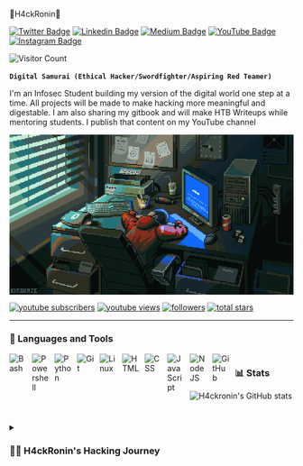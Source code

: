  🏯H4ckRonin🏯

[![Twitter Badge](https://img.shields.io/badge/-Twitter-1ca0f1?style=flat-square&labelColor=1ca0f1&logo=twitter&logoColor=white&link=https://twitter.com/intent/user?screen_name=hackronin)](https://twitter.com/intent/user?screen_name=hackronin) [![Linkedin Badge](https://img.shields.io/badge/-LinkedIn-blue?style=flat-square&logo=Linkedin&logoColor=white&link=https://www.linkedin.com/in/h4ckronin/)](https://www.linkedin.com/in/h4ckronin/) [![Medium Badge](https://img.shields.io/badge/-Medium-000000?style=flat-square&labelColor=000000&logo=Medium&link=https://h4ckronin.medium.com/)](https://h4ckronin.medium.com/)
[![YouTube Badge](https://img.shields.io/badge/-YouTube-c14438?style=flat-square&logo=YouTube&logoColor=white&link=https://youtube.com/@Hackronin)](https://youtube.com/@Hackronin)
[![Instagram Badge](https://img.shields.io/badge/-Instagram-E1306C?style=flat-square&labelColor=E1306C&logo=instagram&logoColor=white&link=https://www.instagram.com/h4ckronin/)](https://www.instagram.com/h4ckronin/)

![Visitor Count](https://profile-counter.glitch.me/{h4ckronin}/count.svg)

**`Digital Samurai (Ethical Hacker/Swordfighter/Aspiring Red Teamer)`**

I'm an Infosec Student building my version of the digital world one step at a time. All projects will be made to make hacking more meaningful and digestable. I am also sharing my gitbook and will make HTB Writeups while mentoring students. I publish that content on my YouTube channel

<img src="https://github.com/H4ckRonin/H4ckRonin/blob/main/gif1.gif" align="center" width="750">
   <p align="left">
      <a href="https://www.youtube.com/@HackRonin?sub_confirmation=1">
         <img alt="youtube subscribers" title="Subscribe to my YouTube channel" src="https://custom-icon-badges.demolab.com/youtube/channel/subscribers/UCE5c4JKcaMtnqirwen0b29g?color=%23E05D44&label=SUBSCRIBE&logo=video&logoColor=white&style=for-the-badge&labelColor=CE4630"/></a> 
      <a href="https://www.youtube.com/@Hackronin">
         <img alt="youtube views" title="YouTube views" src="https://custom-icon-badges.demolab.com/youtube/channel/views/UCE5c4JKcaMtnqirwen0b29g?color=%23E1AD0E&logo=eye&logoColor=white&style=for-the-badge&labelColor=C79600"/></a> 
      <a href="https://github.com/H4ckronin?tab=followers">
         <img alt="followers" title="Follow me on Github" src="https://custom-icon-badges.demolab.com/github/followers/h4ckronin?color=236ad3&labelColor=1155ba&style=for-the-badge&logo=person-add&label=Follow&logoColor=white"/></a>
      <a href="https://github.com/H4ckronin?tab=repositories&sort=stargazers">
         <img alt="total stars" title="Total stars on GitHub" src="https://custom-icon-badges.demolab.com/github/stars/h4ckronin?color=55960c&style=for-the-badge&labelColor=488207&logo=star"/></a>
   </p>

---

### 🧰 Languages and Tools

<img align="left" alt="Bash" width="30px" style="padding-right:10px;" src="https://cdn.jsdelivr.net/gh/devicons/devicon/icons/bash/bash-original.svg"/>
<img align="left" alt="Powershell" width="30px" style="padding-right:10px;" src="https://cdn.jsdelivr.net/gh/devicons/devicon/icons/windows8/windows8-original.svg" />
<img align="left" alt="Python" width="30px" style="padding-right:10px;" src="https://cdn.jsdelivr.net/gh/devicons/devicon/icons/python/python-plain.svg" />
<img align="left" alt="Git" width="30px" style="padding-right:10px;" src="https://cdn.jsdelivr.net/gh/devicons/devicon/icons/git/git-original.svg" />
<img align="left" alt="Linux" width="30px" style="padding-right:10px;" src="https://cdn.jsdelivr.net/gh/devicons/devicon/icons/linux/linux-original.svg" />
<img align="left" alt="HTML" width="30px" style="padding-right:10px;" src="https://cdn.jsdelivr.net/gh/devicons/devicon/icons/html5/html5-plain.svg" />
<img align="left" alt="CSS" width="30px" style="padding-right:10px;" src="https://cdn.jsdelivr.net/gh/devicons/devicon/icons/css3/css3-plain.svg" />
<img align="left" alt="JavaScript" width="30px" style="padding-right:10px;" src="https://cdn.jsdelivr.net/gh/devicons/devicon/icons/javascript/javascript-plain.svg" />
<img align="left" alt="NodeJS" width="30px" style="padding-right:10px;" src="https://cdn.jsdelivr.net/gh/devicons/devicon/icons/nodejs/nodejs-original.svg" />
<img align="left" alt="GitHub" width="30px" style="padding-right:10px;" src="https://cdn.jsdelivr.net/gh/devicons/devicon/icons/github/github-original.svg" />

#

### 📊 Stats

![H4ckronin's GitHub stats](https://github-readme-stats.vercel.app/api?username=h4ckronin&show_icons=true&theme=moltack)

<!-- ![GitHub Streak](https://streak-stats.demolab.com?user=h4ckronin&theme=neon&border_radius=4.5) -->

#

<details>
 <summary><h3>👨‍💻 H4ckRonin's Hacking Journey</h3></summary>
 My interest in technology started at a young age. As a child I played a lot of videogames and at the age of 11 got to mod my Wii console. In 2015, after being inspired by hackers at a corporate event I decided to become a professional hacker to help protect companies from cyberattacks. Ultimately I am committed to developing my skills by pursuing a career in cybersecurity to help people.


[website]: Comming soon
[youtube]: https://youtube.com/@Hackronin

### Some Certifications

<a href='https://certs.ine.com/bffa2109-475e-4222-861c-6bb851e71983'>
<img  src="https://api.accredible.com/v1/frontend/credential_website_embed_image/badge/89827240" alt="Alt text" style="width:100px;">
</a>
<a href='https://www.credly.com/badges/381cc55c-1e00-47b3-a678-5454932708bf/public_url'>
 <img  src="https://images.credly.com/size/110x110/images/2030e43f-8003-4d4b-9630-847add403c87/image.png" alt="Alt text" style="width:100px;">
</a>
<a href='https://www.credly.com/badges/22d82bbf-0a03-4761-a6ea-88088ca98388/public_url'>
<img  src="https://images.credly.com/size/110x110/images/74790a75-8451-400a-8536-92d792c5184a/CompTIA_Security_2Bce.png" alt="Alt text" style="width:100px;">
</a>


<a href='https://www.linkedin.com/in/hackronin/details/certifications/'>More Certifications...</a>

<a href='https://tryhackme.com/p/h4ckronin'>
